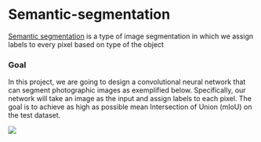 # Semantic-segmentation
[Semantic segmentation](https://www.jeremyjordan.me/semantic-segmentation/) is a type of image segmentation in which we assign labels to every pixel based on type
of the object

### Goal

In this project, we are going to design a convolutional neural network that can segment photographic images as
exemplified below. Specifically, our network will take an image as the input and assign labels to each pixel.
The goal is to achieve as high as possible mean Intersection of Union (mIoU) on the test dataset. 

![](images/image.png)

